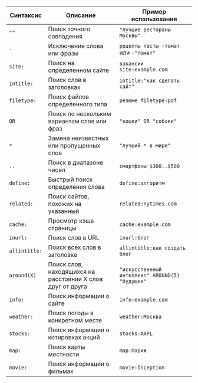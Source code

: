 | Синтаксис     | Описание                                                   | Пример использования                            |
|---------------|------------------------------------------------------------|-------------------------------------------------|
| `""`          | Поиск точного совпадения                                   | `"лучшие рестораны Москвы"`                     |
| `-`           | Исключение слова или фразы                                 | `рецепты пасты -томат` или `-"томат"`           |
| `site:`       | Поиск на определенном сайте                                | `вакансии site:example.com`                     |
| `intitle:`    | Поиск слов в заголовках                                    | `intitle:"как сделать сайт"`                    |
| `filetype:`   | Поиск файлов определенного типа                            | `резюме filetype:pdf`                           |
| `OR`          | Поиск по нескольким вариантам слов или фраз                | `"кошки" OR "собаки"`                           |
| `*`           | Замена неизвестных или пропущенных слов                    | `"лучший * в мире"`                             |
| `..`          | Поиск в диапазоне чисел                                    | `смартфоны $300..$500`                          |
| `define:`     | Быстрый поиск определения слова                            | `define:алгоритм`                               |
| `related:`    | Поиск сайтов, похожих на указанный                         | `related:nytimes.com`                           |
| `cache:`      | Просмотр кэша страницы                                     | `cache:example.com`                             |
| `inurl:`      | Поиск слов в URL                                           | `inurl:блог`                                    |
| `allintitle:` | Поиск всех слов в заголовке                                | `allintitle:как создать блог`                   |
| `around(X)`   | Поиск слов, находящихся на расстоянии X слов друг от друга | `"искусственный интеллект" AROUND(5) "будущее"` |
| `info:`       | Поиск информации о сайте                                   | `info:example.com`                              |
| `weather:`    | Поиск погоды в конкретном месте                            | `weather:Москва`                                |
| `stocks:`     | Поиск информации о котировках акций                        | `stocks:AAPL`                                   |
| `map:`        | Поиск карты местности                                      | `map:Париж`                                     |
| `movie:`      | Поиск информации о фильмах                                 | `movie:Inception`                               |
